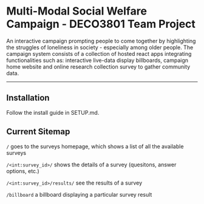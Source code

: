 # Multi-Modal Social Welfare Campaign - DECO3801 Team Project

An interactive campaign prompting people to come together by highlighting the struggles of loneliness in society - especially among older people. The campaign system consists of a collection of hosted react apps integrating functionalities such as: interactive live-data display billboards, campaign home website and online research collection survey to gather community data.  

---

## Installation

Follow the  install guide in SETUP.md.

## Current Sitemap

```/``` goes to the surveys homepage, which shows a list of all the available surveys

```/<int:survey_id>/``` shows the details of a survey (quesitons, answer options, etc.)

```/<int:survey_id>/results/``` see the results of a survey

```/billboard``` a billboard displaying a particular survey result
